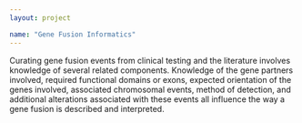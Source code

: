 ```yaml
---
layout: project

name: "Gene Fusion Informatics"
---
```

Curating gene fusion events from clinical testing and the literature involves knowledge of several related components. Knowledge of the gene partners involved, required functional domains or exons, expected orientation of the genes involved, associated chromosomal events, method of detection, and additional alterations associated with these events all influence the way a gene fusion is described and interpreted.

